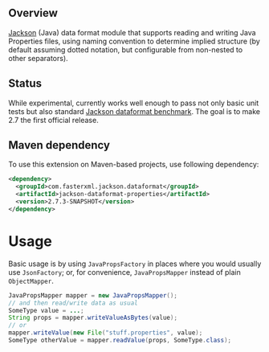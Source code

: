 ## Overview

[Jackson](/FasterXML/jackson) (Java) data format module that supports reading and writing 
Java Properties files, using naming convention to determine implied structure (by default
assuming dotted notation, but configurable from non-nested to other separators).

## Status

While experimental, currently works well enough to pass not only basic unit tests but also
standard [Jackson dataformat benchmark](https://github.com/FasterXML/jackson-benchmarks).
The goal is to make 2.7 the first official release.


## Maven dependency

To use this extension on Maven-based projects, use following dependency:

```xml
<dependency>
  <groupId>com.fasterxml.jackson.dataformat</groupId>
  <artifactId>jackson-dataformat-properties</artifactId>
  <version>2.7.3-SNAPSHOT</version>
</dependency>
```

# Usage

Basic usage is by using `JavaPropsFactory` in places where you would usually use `JsonFactory`;
or, for convenience, `JavaPropsMapper` instead of plain `ObjectMapper`.

```java
JavaPropsMapper mapper = new JavaPropsMapper();
// and then read/write data as usual
SomeType value = ...;
String props = mapper.writeValueAsBytes(value);
// or
mapper.writeValue(new File("stuff.properties", value);
SomeType otherValue = mapper.readValue(props, SomeType.class);
```
